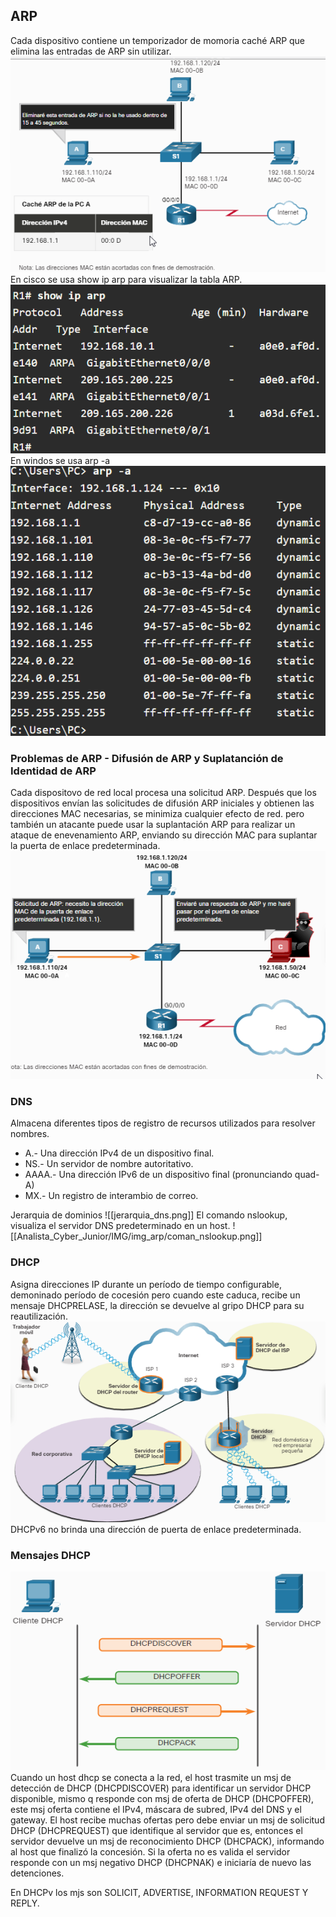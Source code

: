 ## ARP
Cada dispositivo contiene un temporizador de momoria caché ARP que elimina las entradas de ARP sin utilizar.
![](/img/img_arp/delete_arp.png)
En cisco se usa show ip arp para visualizar la tabla ARP.
![](/img/img_arp/show_arp.png)
En windos se usa arp -a
![](/img/img_arp/show_arp_win.png)
### Problemas de ARP - Difusión de ARP y Suplatanción de Identidad de ARP
Cada dispositovo de red local procesa una solicitud ARP. Después que los dispositivos envían las solicitudes de difusión ARP iniciales y obtienen las direcciones MAC necesarias, se minimiza cualquier efecto de red. pero también un atacante puede usar la suplantación ARP para realizar un ataque de enevenamiento ARP, enviando su dirección MAC  para suplantar la puerta de enlace predeterminada.
![](/img/img_arp/suplantaci_ARP.png)
### DNS
Almacena diferentes tipos de registro de recursos utilizados para resolver nombres.
- A.- Una dirección IPv4 de un dispositivo final.
- NS.- Un servidor de nombre autoritativo.
- AAAA.- Una dirección IPv6 de un dispositivo final (pronunciando quad-A)
-  MX.- Un registro de interambio de correo.

Jerarquia de dominios
![[jerarquia_dns.png]]
El comando nslookup, visualiza el servidor DNS predeterminado en un host.
![[Analista_Cyber_Junior/IMG/img_arp/coman_nslookup.png]]
### DHCP
Asigna direcciones IP durante un período de tiempo configurable, demoninado período de cocesión pero cuando este caduca, recibe un mensaje DHCPRELASE, la dirección se devuelve al gripo DHCP para su reautilización.
![](/img/img_arp/dhcp.png)
DHCPv6 no brinda una dirección de puerta de enlace predeterminada.
### Mensajes DHCP
![](/img/img_arp/msj_dchp.png)
Cuando un host dhcp se conecta a la red, el host trasmite un msj de detección de DHCP (DHCPDISCOVER) para identificar un servidor DHCP disponible, mismo q responde con msj de oferta de DHCP (DHCPOFFER), este msj oferta contiene el IPv4, máscara de subred, IPv4 del DNS y el gateway.
El host recibe muchas ofertas pero debe enviar un msj de solicitud DHCP (DHCPREQUEST) que identifique al servidor que es, entonces el servidor devuelve un msj de reconocimiento DHCP (DHCPACK), informando al host que finalizó la concesión.
Si la oferta no es valida el servidor responde con un msj negativo DHCP (DHCPNAK) e iniciaría de nuevo las detenciones.

En DHCPv los mjs son SOLICIT, ADVERTISE, INFORMATION REQUEST Y REPLY.

